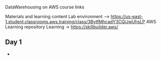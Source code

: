 DataWarehousing on AWS course links

Materials and learning content
Lab environment --> https://us-east-1.student.classrooms.aws.training/class/3BytfMhcadY3CQjJwUhsLP
AWS Learning repository Learning  -> https://skillbuilder.aws/


Day 1
- 
- 
